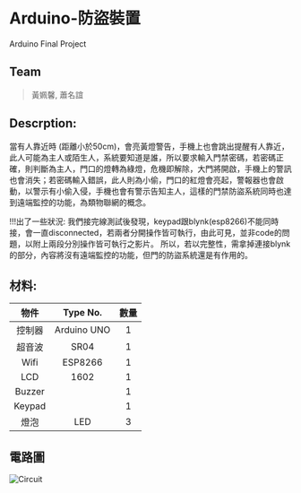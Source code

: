 # Arduino-防盜裝置
Arduino Final Project  
## Team
> 黃姵馨, 蕭名誼

## Descrption:  
當有人靠近時 (距離小於50cm)，會亮黃燈警告，手機上也會跳出提醒有人靠近，此人可能為主人或陌生人，系統要知道是誰，所以要求輸入門禁密碼，若密碼正確，則判斷為主人，門口的燈轉為綠燈，危機即解除，大門將開啟，手機上的警訊也會消失；若密碼輸入錯誤，此人則為小偷，門口的紅燈會亮起，警報器也會啟動，以警示有小偷入侵，手機也會有警示告知主人，這樣的門禁防盜系統同時也達到遠端監控的功能，為類物聯網的概念。

!!!出了一些狀況:
我們接完線測試後發現，keypad跟blynk(esp8266)不能同時接，會一直disconnected，若兩者分開操作皆可執行，由此可見，並非code的問題，以附上兩段分別操作皆可執行之影片。
所以，若以完整性，需拿掉連接blynk的部分，內容將沒有遠端監控的功能，但門的防盜系統還是有作用的。

## 材料:  
| 物件 | Type No. | 數量 |
| :---: | :---: | :---: |
| 控制器 | Arduino UNO | 1 |
| 超音波 | SR04 | 1 |
| Wifi | ESP8266 | 1 |
| LCD | 1602 | 1 |
| Buzzer |  | 1 |
| Keypad |  | 1 |
| 燈泡	 | LED | 3 |

## 電路圖
![Circuit](https://github.com/joannhsiao/Arduino-Anti-theft-device/blob/main/circuit.jpg)
